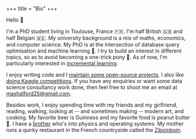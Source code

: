 +++
title = "Bio"
+++

Hello 👋

I'm a PhD student living in Toulouse, France 🇫🇷. I'm half British 🇬🇧 and half Belgian 🇧🇪. My university background is a mix of maths, economics, and computer science. My PhD is at the intersection of database query optimisation and machine learning 🤖. I try to build an interest in different topics, so as to avoid becoming a one-trick pony 🐴. As of now, I'm particularly interested in [incremental learning](https://www.wikiwand.com/en/Incremental_learning).

I enjoy writing code and I [maintain some open-source projects](https://github.com/MaxHalford/). I also like [doing Kaggle competitions](https://www.kaggle.com/maxhalford). If you have any enquiries or want some data science consultancy work done, then feel free to shoot me an email at [maxhalford25@gmail.com](mailto:maxhalford25@gmail.com).

Besides work, I enjoy spending time with my friends and my girlfriend, reading, walking, looking at -- and sometimes making -- modern art, and cooking. My favorite beer is Guinness and my favorite food is peanut butter 🥜. I have a [brother](https://jack.0x5.be/) who's into physics and operating systems. My mother runs a quirky restaurant in the French countryside called the [Ziboinboin](https://ziboinboin.com/).
